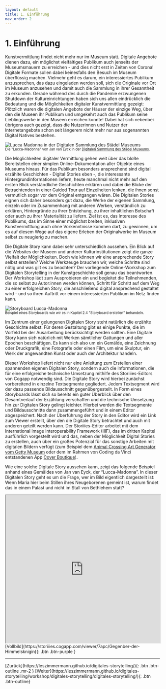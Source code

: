 ```yaml
---
layout: default
title: 1. Einführung
nav_order: 2
---
```


# 1. Einführung
Kunstvermittlung findet nicht mehr nur im Museum statt. Digitale Angebote dienen dazu, ein möglichst vielfältiges Publikum auch jenseits der Museumsmauern zu erreichen - und dies nicht erst in Zeiten von Corona! Digitale Formate sollen dabei keinesfalls den Besuch im Museum überflüssig machen. Vielmehr geht es darum, ein interessiertes Publikum anzusprechen, das dazu eingeladen werden soll, sich die Originale vor Ort im Museum anzusehen und damit auch die Sammlung in ihrer Gesamtheit zu erkunden. Gerade während des durch die Pandemie erzwungenen Shutdown der Kultureinrichtungen haben sich uns allen eindrücklich die Bedeutung und die Möglichkeiten digitaler Kunstvermittlung gezeigt: Plötzlich waren die digitalen Angebote der Häuser der einzige Weg, über den die Museen ihr Publikum und umgekehrt auch das Publikum seine Lieblingswerke in den Museen erreichen konnte! Dabei hat sich nebenbei übrigens auch gezeigt, dass die Nutzerinnen und Nutzer der Internetangebote schon seit längerem nicht mehr nur aus sogenannten Digital Natives bestehen.

![Lucca Madonna in der Digitalen Sammlung des Städel Museums](https://leszimmermann.github.io/digitales-storytelling/img/einfuehrung/Lucca-Madonna-Staedel.jpg)
<p style="font-size: 0.8em;margin-top:-15px;">Die "Lucca-Madonna" von Jan van Eyck in der <a href="https://sammlung.staedelmuseum.de/de/werk/lucca-madonna">Digitalen Sammlung des Städel Museums</a>.</p>

Die Möglichkeiten digitaler Vermittlung gehen weit über das bloße Bereitstellen einer simplen Online-Dokumentation aller Objekte eines Museums hinaus. Für das Publikum besonders ansprechend sind digital erzählte Geschichten - Digital Stories eben -, die interessante Hintergrundinformationen liefern, heute manchmal nicht mehr auf den ersten Blick verständliche Geschichten erklären und dabei die Blicke der Betrachtenden in einer Guided Tour auf Einzelheiten lenken, die ihnen sonst vermutlich sogar vor dem Original entgangen wären. Die Digitalen Stories eignen sich daher besonders gut dazu, die Werke der eigenen Sammlung, einzeln oder im Zusammenhang mit anderen Werken, verständlich zu erklären, Hintergründe zu ihrer Entstehung, zu ihrer inhaltlichen Botschaft oder auch zu ihrer Materialität zu liefern. Ziel ist es, das Interesse des Publikums, das im Sinne einer möglichst breiten, inklusiven Kunstvermittlung auch ohne Vorkenntnisse kommen darf, zu gewinnen, um es auf diesem Wege auf das eigene Erleben der Originalwerke im Museum selbst zu neugierig zu machen.

Die Digitale Story kann dabei sehr unterschiedlich aussehen. Ein Blick auf  die Websites der Museen und anderer Kulturinstitutionen zeigt die ganze Vielfalt der Möglichkeiten. Doch wie können wir eine ansprechende Story selbst erstellen? Welche Werkzeuge brauchen wir, welche Schritte sind nötig und was gilt es zu beachten? Der vorliegende Online-Workshop zum Digitalen Storytelling in der Kunstgeschichte soll genau das beantworten. Der Workshop lädt zum Ausprobieren ein und begleitet die Teilnehmenden, die so selbst zu Autor:innen werden können, Schritt für Schritt auf dem Weg zu einer erfolgreichen Story, die anschließend digital ansprechend gestaltet wird - und so ihren Auftritt vor einem interessierten Publikum im Netz finden kann.

![Storyboard Lucca-Madonna](https://leszimmermann.github.io/digitales-storytelling/storyboard/img/einfuehrung/Storyboard_Lucca-Madonna.jpg)
<p style="font-size: 0.8em;margin-top:-15px;">Beispiel eines Storyboards wie wir es in Kapitel 2.4 "Storyboard erstellen" behandeln.</p>

Im Zentrum einer gelungenen Digitalen Story steht natürlich die erzählte Geschichte selbst. Für deren Gestaltung gibt es einige Punkte, die im Vorfeld bei der Ausarbeitung berücksichtigt werden sollten. Eine Digitale Story kann sich natürlich mit Werken sämtlicher Gattungen und aller Epochen beschäftigen. Es kann sich also um ein Gemälde, eine Zeichnung oder Druckgrafik, eine Fotografie oder einen Film, um eine Skulptur, ein Werk der angewandten Kunst oder auch der Architektur handeln.

Dieser Workshop liefert nicht nur eine Anleitung zum Erstellen einer spannenden eigenen Digitalen Story, sondern auch die Informationen, die für eine erfolgreiche technische Umsetzung mithilfe des Storiiies-Editors von Cogapp notwendig sind. Die Digitale Story wird hierbei zunächst vorbereitend in einzelne Textsegmente gegliedert. Jedem Textsegment wird der dazu passende Bildausschnitt gegenübergestellt. In Form eines Storyboards lässt sich so bereits ein guter Überblick über den Gesamtverlauf der Erzählung verschaffen und die technische Umsetzung hin zur Digitalen Story gelingt leichter. Hierbei werden die Textsegmente und Bildausschnitte dann zusammengeführt und in einem Editor abgespeichert. Nach der Überführung der Story in den Editor wird ein Link zum Viewer erstellt, über den die Digitale Story betrachtet und auch mit anderen geteilt werden kann. Der Storiiies-Editor arbeitet mit dem International Image Interoperability Framework (IIIF), das im dritten Kapitel ausführlich vorgestellt wird und das, neben der Möglichkeit Digital Stories zu erstellen, auch über ein großes Potenzial für das sonstige Arbeiten mit digitalen Bildern verfügt (zum Beispiel dem [Animal Crossing Art Generator vom Getty Museum](https://experiments.getty.edu/ac-art-generator) oder dem im Rahmen von Coding da Vinci entstandenen App [Cover Boutique](https://codingdavinci.de/projects/2019_sued/cover_boutique.html)).

Wie eine solche Digitale Story aussehen kann, zeigt das folgende Beispiel anhand eines Gemäldes von Jan van Eyck, der “Lucca-Madonna”. In dieser Digitalen Story geht es um die Frage, wer im Bild eigentlich dargestellt ist: Wenn Maria hier beim Stillen ihres Neugeborenen gemeint ist, warum findet das in einem Palast und nicht im Stall von Bethlehem statt?  

<iframe width="100%" height="480" src="https://storiiies.cogapp.com/viewer/7apc/Gegenber-der-Himmelsknigin?embed=true" title="Gegenüber der Himmelskönigin?"></iframe>
[Vollbild](https://storiiies.cogapp.com/viewer/7apc/Gegenber-der-Himmelsknigin){: .btn .btn-purple }

---

<span class="fs-8">
[Zurück](https://leszimmermann.github.io/digitales-storytelling/){: .btn .btn-outline .mr-2 } 
</span>
<span class="fs-8">
[Weiter](https://leszimmermann.github.io/digitales-storytelling/workshop/digitales-storytelling/digitales-storytelling/){: .btn .btn-outline}
</span>